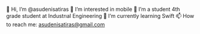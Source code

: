 

👋 Hi, I’m @asudenisatiras
👀 I’m interested in mobile 
🔭 I’m a student 4th grade student at Industrıal Engineering 
🌱 I’m currently learning Swift
📫 How to reach me: asudenisatiras@gmail.com

